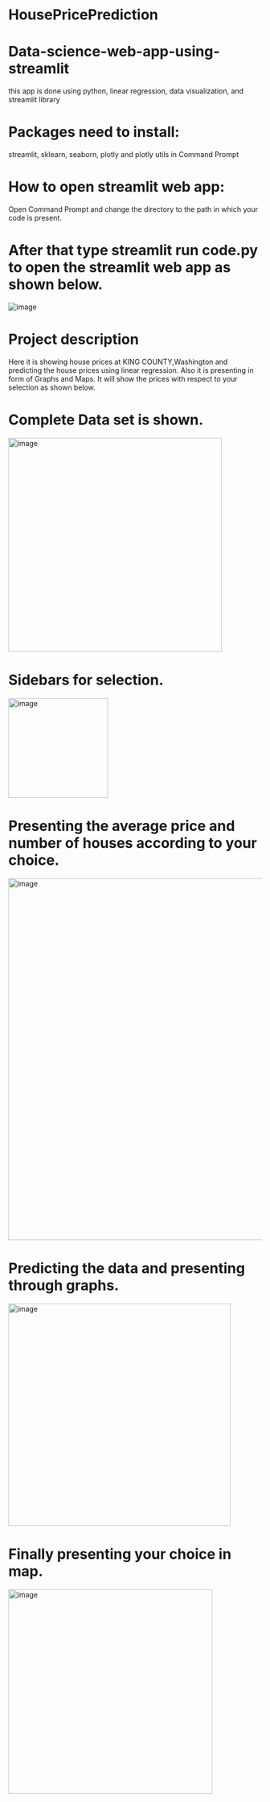 # HousePricePrediction
# Data-science-web-app-using-streamlit
this app is done using python, linear regression, data visualization, and streamlit library

# Packages need to install:
streamlit, sklearn, seaborn, plotly and plotly utils in Command Prompt
# How to open streamlit web app:
Open Command Prompt and change the directory to the path in which your code is present.
# After that type streamlit run code.py to open the streamlit web app as shown below.
![image](https://github.com/GaneshRacha/HousePricePrediction/assets/60355360/3eb61aa4-740c-4926-a305-874af4f795bf)

# Project description
Here it is showing house prices at KING COUNTY,Washington and predicting the house prices using linear regression. Also it is presenting in form of Graphs and Maps. It will show the prices with respect to your selection as shown below.

# Complete Data set is shown.
<img width="425" alt="image" src="https://github.com/GaneshRacha/HousePricePrediction/assets/60355360/19347ed2-7f41-427b-9add-9d1091e84abd">

# Sidebars for selection.
<img width="198" alt="image" src="https://github.com/GaneshRacha/HousePricePrediction/assets/60355360/b2cec2b2-4695-4d44-ace0-8e0be30083cd">

# Presenting the average price and number of houses according to your choice.
<img width="719" alt="image" src="https://github.com/GaneshRacha/HousePricePrediction/assets/60355360/9938026f-da93-4aa4-8584-f278be997d75">

# Predicting the data and presenting through graphs.
<img width="442" alt="image" src="https://github.com/GaneshRacha/HousePricePrediction/assets/60355360/01d6fe3e-4d5d-4643-95f2-60a22c07634f">

# Finally presenting your choice in map.
<img width="406" alt="image" src="https://github.com/GaneshRacha/HousePricePrediction/assets/60355360/3fd810a1-797d-4f98-8df3-ddb1b0be16a4">





